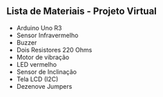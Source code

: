 ## Lista de Materiais - Projeto Virtual

- Arduino Uno R3
- Sensor Infravermelho
- Buzzer
- Dois Resistores 220 Ohms
- Motor de vibração
- LED vermelho
- Sensor de Inclinação
- Tela LCD (I2C)
- Dezenove Jumpers
